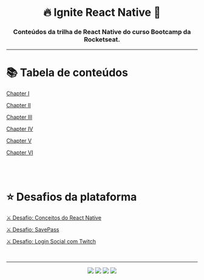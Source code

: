 

<h1 align="center">
  🔥 Ignite React Native 📱
</h1>

<h3 align="center">
  Conteúdos da trilha de React Native do curso Bootcamp da Rocketseat.
</h3>

<hr>

📚 Tabela de conteúdos
=================

<a href="https://github.com/mchjohn/ignite-react-native/tree/main/chapter-i">
  <p>Chapter I</p>
</a>

<a href="https://github.com/mchjohn/ignite-react-native/tree/main/chapter-ii">
  <p>Chapter II</p>
</a>

<a href="#">
  <p>Chapter III</p>
</a>

<a href="#">
  <p>Chapter IV</p>
</a>

<a href="#">
  <p>Chapter V</p>
</a>

<a href="#">
  <p>Chapter VI</p>
</a>

<br><br>

⭐ Desafios da plataforma
=================
<a href="https://github.com/mchjohn/challenge-react-native-concepts">
  <p>⚔️ Desafio: Conceitos do React Native</p>
</a>

<a href="https://github.com/mchjohn/challenge-savepass">
  <p>⚔️ Desafio: SavePass</p>
</a>

<a href="https://github.com/mchjohn/stream-data">
  <p>⚔️ Desafio: Login Social com Twitch</p>
</a>
<br>

<div align="center">
  <hr>
<a href = "mailto:michel.john@hotmail.com"><img src="https://img.shields.io/badge/-OutLook-%230077B5?style=for-the-badge&logo=Microsoft Outlook&logoColor=white" target="_blank"></a>
<a href="https://www.linkedin.com/in/micheljohn/" target="_blank"><img src="https://img.shields.io/badge/-LinkedIn-%230077B5?style=for-the-badge&logo=linkedin&logoColor=white" target="_blank"></a> 
<a href="https://mchjohn.github.io/mchljohn/" target="_blank"><img src="https://img.shields.io/badge/-Portfólio-%231E1E26?style=for-the-badge&logo=dev.to&logoColor=white" target="_blank"></a>
<a href="https://passport.rocketseat.com.br/react-native/michel-john-1578542942" target="_blank"><img src="https://img.shields.io/badge/-Rocketseat-%2367159C?style=for-the-badge&logo=Apache RocketMQ&logoColor=white" target="_blank"></a>
</div>

